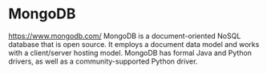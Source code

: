 # MongoDB
https://www.mongodb.com/
MongoDB is a document-oriented NoSQL database that is open source. It employs a document data model and works with a client/server hosting model. MongoDB has formal Java and Python drivers, as well as a community-supported Python driver.